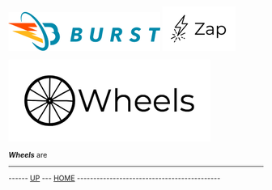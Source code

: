 ![Burst](../../documentation/burst_h_small.png "")  ![](./zap_small.png "")

![](./wheels.png "")

___Wheels___ are


---
------ [UP](../readme.md) ---  [HOME](../../readme.md) --------------------------------------------
